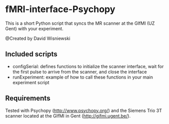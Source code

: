 # fMRI-interface-Psychopy
This is a short Python script that syncs the MR scanner at the GIfMI (UZ Gent) with your experiment.  

@Created by David Wisniewski

## Included scripts 
- configSerial: defines functions to initialize the scanner interface, wait for the first pulse to arrive from the scanner, and close the interface
- runExperiment: example of how to call these functions in your main experiment script

## Requirements
Tested with Psychopy (http://www.psychopy.org/) and the Siemens Trio 3T scanner located at the GIfMI in Gent (http://gifmi.ugent.be/). 
